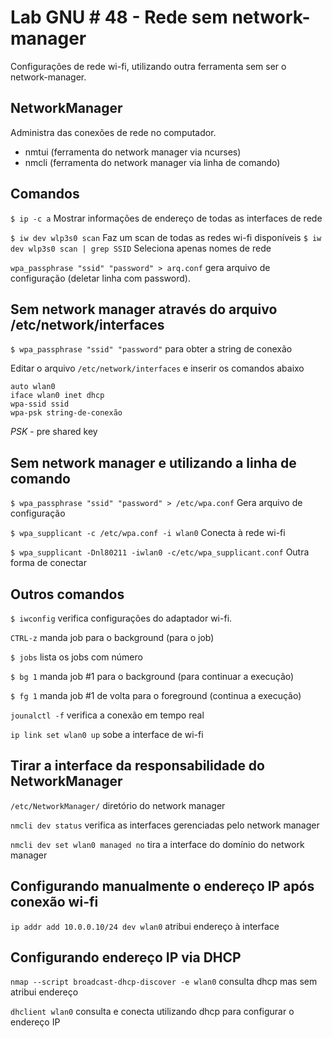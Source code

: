# Lab GNU # 48 - Rede sem network-manager

Configurações de rede wi-fi, utilizando outra ferramenta sem ser o network-manager.

## NetworkManager

Administra das conexões de rede no computador. 

- nmtui (ferramenta do network manager via ncurses)
- nmcli (ferramenta do network manager via linha de comando)

## Comandos

`$ ip -c a` Mostrar informações de endereço de todas as interfaces de rede

`$ iw dev wlp3s0 scan` Faz um scan de todas as redes wi-fi disponíveis
`$ iw dev wlp3s0 scan | grep SSID` Seleciona apenas nomes de rede

`wpa_passphrase "ssid" "password" > arq.conf` gera arquivo de configuração (deletar linha com password).

## Sem network manager através do arquivo /etc/network/interfaces

`$ wpa_passphrase "ssid" "password"` para obter a string de conexão

Editar o arquivo `/etc/network/interfaces` e inserir os comandos abaixo

```
auto wlan0
iface wlan0 inet dhcp
wpa-ssid ssid
wpa-psk string-de-conexão
```
*PSK* - pre shared key

## Sem network manager e utilizando a linha de comando

`$ wpa_passphrase "ssid" "password" > /etc/wpa.conf` Gera arquivo de configuração

`$ wpa_supplicant -c /etc/wpa.conf -i wlan0` Conecta à rede wi-fi

`$ wpa_supplicant -Dnl80211 -iwlan0 -c/etc/wpa_supplicant.conf` Outra forma de conectar

## Outros comandos

`$ iwconfig` verifica configurações do adaptador wi-fi.

`CTRL-z` manda job para o background (para o job)

`$ jobs` lista os jobs com número

`$ bg 1` manda job #1 para o background (para continuar a execução)

`$ fg 1` manda job #1 de volta para o foreground (continua a execução)

`jounalctl -f` verifica a conexão em tempo real

`ip link set wlan0 up` sobe a interface de wi-fi

## Tirar a interface da responsabilidade do NetworkManager

`/etc/NetworkManager/` diretório do network manager

`nmcli dev status` verifica as interfaces gerenciadas pelo network manager

`nmcli dev set wlan0 managed no` tira a interface do domínio do network manager

## Configurando manualmente o endereço IP após conexão wi-fi

`ip addr add 10.0.0.10/24 dev wlan0` atribui endereço à interface

## Configurando endereço IP via DHCP

`nmap --script broadcast-dhcp-discover -e wlan0` consulta dhcp mas sem atribui endereço

`dhclient wlan0` consulta e conecta utilizando dhcp para configurar o endereço IP

